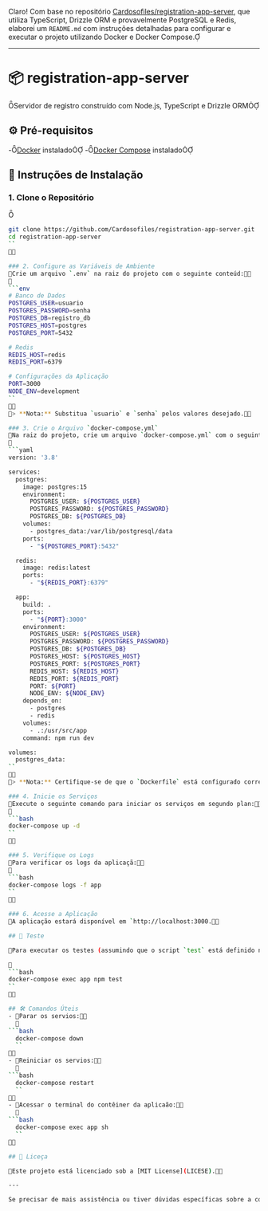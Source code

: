 Claro! Com base no repositório [Cardosofiles/registration-app-server](https://github.com/Cardosofiles/registration-app-server), que utiliza TypeScript, Drizzle ORM e provavelmente PostgreSQL e Redis, elaborei um `README.md` com instruções detalhadas para configurar e executar o projeto utilizando Docker e Docker Compose.

---

# 📦 registration-app-server

Servidor de registro construído com Node.js, TypeScript e Drizzle ORM

## ⚙️ Pré-requisitos

-[Docker](https://www.docker.com/get-started) instalado
-[Docker Compose](https://docs.docker.com/compose/install/) instalado

## 🚀 Instruções de Instalação

### 1. Clone o Repositório



````bash
git clone https://github.com/Cardosofiles/registration-app-server.git
cd registration-app-server
``


### 2. Configure as Variáveis de Ambiente
Crie um arquivo `.env` na raiz do projeto com o seguinte conteúd:

```env
# Banco de Dados
POSTGRES_USER=usuario
POSTGRES_PASSWORD=senha
POSTGRES_DB=registro_db
POSTGRES_HOST=postgres
POSTGRES_PORT=5432

# Redis
REDIS_HOST=redis
REDIS_PORT=6379

# Configurações da Aplicação
PORT=3000
NODE_ENV=development
``

> **Nota:** Substitua `usuario` e `senha` pelos valores desejado.

### 3. Crie o Arquivo `docker-compose.yml`
Na raiz do projeto, crie um arquivo `docker-compose.yml` com o seguinte conteúd:

```yaml
version: '3.8'

services:
  postgres:
    image: postgres:15
    environment:
      POSTGRES_USER: ${POSTGRES_USER}
      POSTGRES_PASSWORD: ${POSTGRES_PASSWORD}
      POSTGRES_DB: ${POSTGRES_DB}
    volumes:
      - postgres_data:/var/lib/postgresql/data
    ports:
      - "${POSTGRES_PORT}:5432"

  redis:
    image: redis:latest
    ports:
      - "${REDIS_PORT}:6379"

  app:
    build: .
    ports:
      - "${PORT}:3000"
    environment:
      POSTGRES_USER: ${POSTGRES_USER}
      POSTGRES_PASSWORD: ${POSTGRES_PASSWORD}
      POSTGRES_DB: ${POSTGRES_DB}
      POSTGRES_HOST: ${POSTGRES_HOST}
      POSTGRES_PORT: ${POSTGRES_PORT}
      REDIS_HOST: ${REDIS_HOST}
      REDIS_PORT: ${REDIS_PORT}
      PORT: ${PORT}
      NODE_ENV: ${NODE_ENV}
    depends_on:
      - postgres
      - redis
    volumes:
      - .:/usr/src/app
    command: npm run dev

volumes:
  postgres_data:
``

> **Nota:** Certifique-se de que o `Dockerfile` está configurado corretamente para construir a imagem da aplicaçã.

### 4. Inicie os Serviços
Execute o seguinte comando para iniciar os serviços em segundo plan:

```bash
docker-compose up -d
``


### 5. Verifique os Logs
Para verificar os logs da aplicaçã:

```bash
docker-compose logs -f app
``


### 6. Acesse a Aplicação
A aplicação estará disponível em `http://localhost:3000.

## 🧪 Teste

Para executar os testes (assumindo que o script `test` está definido no `package.json):


```bash
docker-compose exec app npm test
``


## 🛠️ Comandos Úteis
- Parar os servios:
  
```bash
  docker-compose down
  ``

- Reiniciar os servios:
  
```bash
  docker-compose restart
  ``

- Acessar o terminal do contêiner da aplicaão:
  
```bash
  docker-compose exec app sh
  ``


## 📄 Liceça

Este projeto está licenciado sob a [MIT License](LICESE).

---

Se precisar de mais assistência ou tiver dúvidas específicas sobre a configuração, estou à disposição para ajudar!
````
